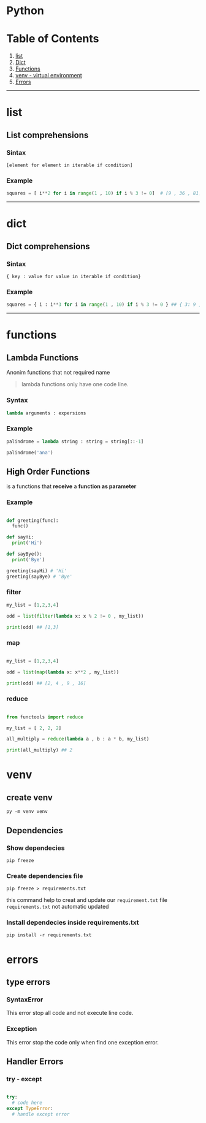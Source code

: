 # Python

# Table of Contents

1. [list](#list)
2. [Dict](#dict)
3. [Functions](#functions)
4. [venv - virtual environment](#venv)
5. [Errors](#errors)

---

# list

## List comprehensions

### Sintax

`[element for element in iterable if condition]` 

### Example

``` python
squares = [ i**2 for i in range(1 , 10) if i % 3 != 0]  # [9 , 36 , 81] 
```
---

# dict

## Dict comprehensions

### Sintax

`{ key : value for value in iterable if condition}` 

### Example

``` python
squares = { i : i**3 for i in range(1 , 10) if i % 3 != 0 } ## { 3: 9 , 6: 38 , 9 : 81 } 

```

---

# functions

## Lambda Functions

Anonim functions that not required name

> lambda functions  only have one code line.

### Syntax

```python
lambda arguments : expersions
```

### Example

```python
palindrome = lambda string : string = string[::-1]

palindrome('ana')

```

## High Order Functions

is a functions that **receive** a **function as parameter**

### Example

```python

def greeting(func):
  func()

def sayHi:
  print('Hi')

def sayBye():
  print('Bye')

greeting(sayHi) # 'Hi'
greeting(sayBye) # 'Bye'

```

### filter

```python
my_list = [1,2,3,4]

odd = list(filter(lambda x: x % 2 != 0 , my_list))

print(odd) ## [1,3]

```

### map

```python

my_list = [1,2,3,4]

odd = list(map(lambda x: x**2 , my_list))

print(odd) ## [2, 4 , 9 , 16]

```

### reduce

```python

from functools import reduce

my_list = [ 2, 2, 2]

all_multiply = reduce(lambda a , b : a * b, my_list)

print(all_multiply) ## 2

```

# venv

## create venv

`py -m venv venv`

## Dependencies

### Show dependecies
`pip freeze`

### Create dependencies file

`pip freeze > requirements.txt`

this command help to creat and update our `requirement.txt` file
`requirements.txt` not automatic updated

### Install dependecies inside requirements.txt

`pip install -r requirements.txt`

# errors

## type errors

### SyntaxError

This error stop all code and not execute line code.

### Exception

This error stop the code only when find one exception error.

## Handler Errors

### try - except

```python

try: 
  # code here
except TypeError:
  # handle except error

```


